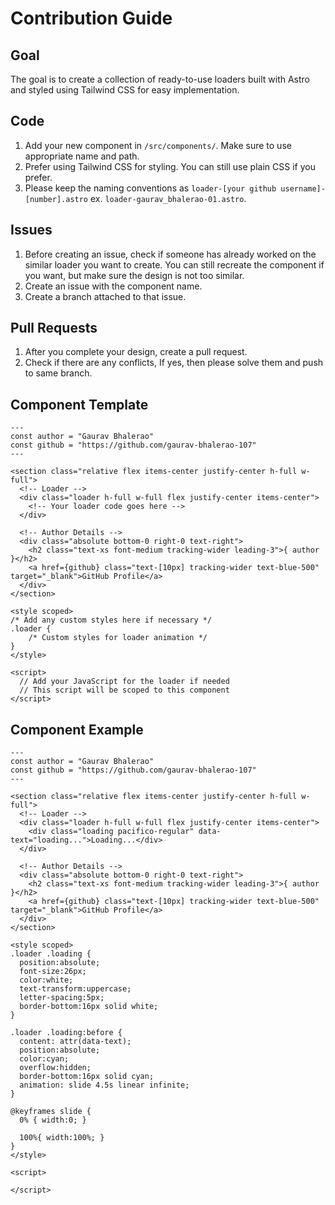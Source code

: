 # Contribution Guide

## Goal
The goal is to create a collection of ready-to-use loaders built with Astro and styled using Tailwind CSS for easy implementation.

## Code

1. Add your new component in `/src/components/`. Make sure to use appropriate name and path.
2. Prefer using Tailwind CSS for styling. You can still use plain CSS if you prefer.
3. Please keep the naming conventions as `loader-[your github username]-[number].astro` ex. `loader-gaurav_bhalerao-01.astro`.

## Issues

1. Before creating an issue, check if someone has already worked on the similar loader you want to create. You can still recreate the component if you want, but make sure the design is not too similar.
2. Create an issue with the component name.
3. Create a branch attached to that issue.

## Pull Requests
1. After you complete your design, create a pull request.
2. Check if there are any conflicts, If yes, then please solve them and push to same branch.

## Component Template
```
---
const author = "Gaurav Bhalerao"
const github = "https://github.com/gaurav-bhalerao-107"
---

<section class="relative flex items-center justify-center h-full w-full">
  <!-- Loader -->
  <div class="loader h-full w-full flex justify-center items-center">
    <!-- Your loader code goes here -->
  </div>

  <!-- Author Details -->
  <div class="absolute bottom-0 right-0 text-right">
    <h2 class="text-xs font-medium tracking-wider leading-3">{ author }</h2>
    <a href={github} class="text-[10px] tracking-wider text-blue-500" target="_blank">GitHub Profile</a>
  </div>
</section>

<style scoped>
/* Add any custom styles here if necessary */
.loader {
    /* Custom styles for loader animation */
}
</style>

<script>
  // Add your JavaScript for the loader if needed
  // This script will be scoped to this component
</script>
```

## Component Example
```
---
const author = "Gaurav Bhalerao"
const github = "https://github.com/gaurav-bhalerao-107"
---

<section class="relative flex items-center justify-center h-full w-full">
  <!-- Loader -->
  <div class="loader h-full w-full flex justify-center items-center">
    <div class="loading pacifico-regular" data-text="loading...">Loading...</div>
  </div>

  <!-- Author Details -->
  <div class="absolute bottom-0 right-0 text-right">
    <h2 class="text-xs font-medium tracking-wider leading-3">{ author }</h2>
    <a href={github} class="text-[10px] tracking-wider text-blue-500" target="_blank">GitHub Profile</a>
  </div>
</section>

<style scoped>
.loader .loading {
  position:absolute;
  font-size:26px;
  color:white;
  text-transform:uppercase;
  letter-spacing:5px;
  border-bottom:16px solid white;
}

.loader .loading:before {
  content: attr(data-text);
  position:absolute;
  color:cyan;
  overflow:hidden;
  border-bottom:16px solid cyan;
  animation: slide 4.5s linear infinite;
}

@keyframes slide {
  0% { width:0; }
      
  100%{ width:100%; }
}
</style>

<script>
  
</script>
```